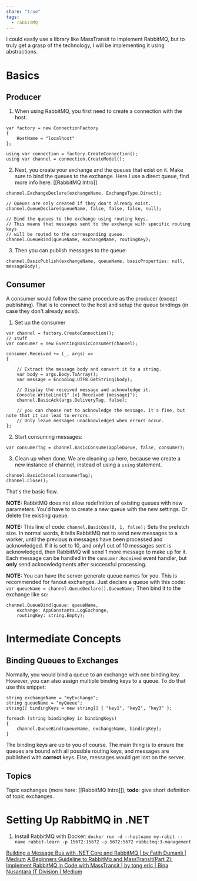 ```yaml
---
share: "true"
tags:
  - rabbitMQ
---
```

I could easily use a library like MassTransit to implement RabbitMQ, but to truly get a grasp of the technology, I will be implementing it using abstractions.

# Basics

## Producer
1. When using RabbitMQ, you first need to create a connection with the host.
```
var factory = new ConnectionFactory  
{  
    HostName = "localhost"  
};  
  
using var connection = factory.CreateConnection();  
using var channel = connection.CreateModel();
```

2. Next, you create your exchange and the queues that exist on it. Make sure to bind the queues to the exchange. Here I use a direct queue, find more info here: [[RabbitMQ Intro]] 
```
channel.ExchangeDeclare(exchangeName, ExchangeType.Direct);

// Queues are only created if they don't already exist.  
channel.QueueDeclare(queueName, false, false, false, null);

// Bind the queues to the exchange using routing keys.  
// This means that messages sent to the exchange with specific routing keys  
// will be routed to the corresponding queue.  
channel.QueueBind(queueName, exchangeName, routingKey);  
```

3. Then you can publish messages to the queue:
```
channel.BasicPublish(exchangeName, queueName, basicProperties: null, messageBody);
```

## Consumer
A consumer would follow the same procedure as the producer (except publishing). That is to connect to the host and setup the queue bindings (in case they don't already exist).

1. Set up the consumer
```
var channel = factory.CreateConnection();
// stuff
var consumer = new EventingBasicConsumer(channel);

consumer.Received += (_, args) =>  
{  
   
    // Extract the message body and convert it to a string.  
    var body = args.Body.ToArray();  
    var message = Encoding.UTF8.GetString(body);  
  
    // Display the received message and acknowledge it.  
    Console.WriteLine($" [x] Received {message}");  
    channel.BasicAck(args.DeliveryTag, false);  
	
	// you can choose not to acknowledge the message. it's fine, but note that it can lead to errors.
	// Only leave messages unacknowledged when errors occur.
};
```

2. Start consuming messages:
```
var consumerTag = channel.BasicConsume(appleQueue, false, consumer);
```

3. Clean up when done. We are cleaning up here, because we create a new instance of channel, instead of using a  `using` statement.
```
channel.BasicCancel(consumerTag);  
channel.Close();
```

That's the basic flow.

**NOTE:** RabbitMQ does not allow redefinition of existing queues with new parameters. You'd have to to create a new queue with the new settings. Or delete the existing queue.

**NOTE:** This line of code: `channel.BasicQos(0, 1, false);` Sets the prefetch size. In normal words, it tells RabbitMQ not to send new messages to a worker, until the previous **n** messages have been processed and acknowledged. 
If it is set to 10, and only1 out of 10 messages sent is acknowledged, then RabbitMQ will send 1 more message to make up for it. Each message can be handled in the `consumer.Received` event handler, but **only** send acknowledgments after successful processing.

**NOTE:** You can have the server generate queue names for you. This is recommended for fanout exchanges. Just declare a queue with this code: `var queueName = channel.QueueDeclare().QueueName;`
Then bind it to the exchange like so: 
```
channel.QueueBind(queue: queueName,  
    exchange: AppConstants.LogExchange,  
    routingKey: string.Empty);
```

# Intermediate Concepts
## Binding Queues to Exchanges
Normally, you would bind a queue to an exchange with one binding key. However, you can also assign multiple binding keys to a queue. To do that use this snippet:
```
string exchangeName = "myExchange";
string queueName = "myQueue";
string[] bindingKeys = new string[] { "key1", "key2", "key3" };

foreach (string bindingKey in bindingKeys)
{
    channel.QueueBind(queueName, exchangeName, bindingKey);
}
```

The binding keys are up to you of course. The main thing is to ensure the queues are bound with all possible routing keys, and messages are published with **correct** keys. Else, messages would get lost on the server.

## Topics
Topic exchanges (more here: [[RabbitMQ Intro]]), 
**todo**: give short definition of topic exchanges.

# Setting Up RabbitMQ in .NET
1. Install RabbitMQ with Docker: `docker run -d --hostname my-rabit --name rabbit-learn -p 15672:15672 -p 5672:5672 rabbitmq:3-management`

[Building a Message Bus with .NET Core and RabbitMQ | by Fatih Dumanlı | Medium](https://fatihdumanli.medium.com/build-a-message-bus-implementation-with-net-core-and-rabbitmq-9ba350b777f4)
[A Beginners Guideline to RabbitMq and MassTransit(Part 2): Implement RabbitMQ in Code with MassTransit | by tong eric | Bina Nusantara IT Division | Medium](https://medium.com/bina-nusantara-it-division/a-beginners-guideline-to-rabbitmq-and-masstransit-part-2-implement-rabbitmq-in-code-with-af0503db2613)
